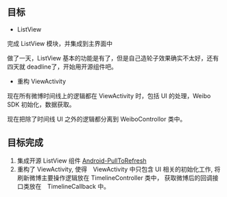 

## 目标

* ListView

完成 ListView 模块，并集成到主界面中


做了一天，ListView 基本的功能是有了，但是自己造轮子效果确实不太好，还有四天就 deadline了，开始用开源组件吧。

* 重构 ViewActivity

现在所有微博时间线上的逻辑都在 ViewActivity 时，包括 UI 的处理，Weibo SDK 初始化，数据获取。

现在把除了时间线 UI 之外的逻辑都分离到 WeiboControllor 类中。


## 目标完成

1. 集成开源 ListView 组件 [Android-PullToRefresh](https://github.com/chrisbanes/Android-PullToRefresh) 
2. 重构了 ViewActivity, 使得　ViewActivity 中只包含 UI 相关的初始化工作, 将刷新微博主要操作逻辑放在 TimelineController 类中，
获取微博后的回调接口类放在　TimelineCallback 中。




